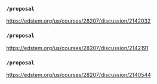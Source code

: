 ### `/proposal`
https://edstem.org/us/courses/28207/discussion/2142032
### `/proposal`
https://edstem.org/us/courses/28207/discussion/2142191
### `/proposal`
https://edstem.org/us/courses/28207/discussion/2140544
